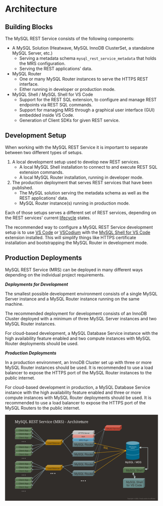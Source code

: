 <!-- Copyright (c) 2022, 2025, Oracle and/or its affiliates.

This program is free software; you can redistribute it and/or modify
it under the terms of the GNU General Public License, version 2.0,
as published by the Free Software Foundation.

This program is designed to work with certain software (including
but not limited to OpenSSL) that is licensed under separate terms, as
designated in a particular file or component or in included license
documentation.  The authors of MySQL hereby grant you an additional
permission to link the program and your derivative works with the
separately licensed software that they have either included with
the program or referenced in the documentation.

This program is distributed in the hope that it will be useful,  but
WITHOUT ANY WARRANTY; without even the implied warranty of
MERCHANTABILITY or FITNESS FOR A PARTICULAR PURPOSE.  See
the GNU General Public License, version 2.0, for more details.

You should have received a copy of the GNU General Public License
along with this program; if not, write to the Free Software Foundation, Inc.,
51 Franklin St, Fifth Floor, Boston, MA 02110-1301 USA -->

# Architecture

## Building Blocks

The MySQL REST Service consists of the following components:

- A MySQL Solution (Heatwave, MySQL InnoDB ClusterSet, a standalone MySQL Server, etc.)
  - Serving a metadata schema `mysql_rest_service_metadata` that holds the MRS configuration.
  - Serving the REST applications' data.
- MySQL Router
  - One or many MySQL Router instances to serve the HTTPS REST interface.
  - Either running in developer or production mode.
- MySQL Shell / MySQL Shell for VS Code
  - Support for the REST SQL extension, to configure and manage REST endpoints via REST SQL commands.
  - Support for managing MRS through a graphical user interface (GUI) embedded inside VS Code.
  - Generation of Client SDKs for given REST service.

## Development Setup

When working with the MySQL REST Service it is important to separate between two different types of setups.

1. A local development setup used to develop new REST services.
   - A local MySQL Shell installation to connect to and execute REST SQL extension commands.
   - A local MySQL Router installation, running in developer mode.
2. The production deployment that serves REST services that have been published.
   - The MySQL solution serving the metadata schema as well as the REST applications' data.
   - MySQL Router instance(s) running in production mode.

Each of those setups serves a different set of REST services, depending on the REST services' current [lifecycle](#rest-service-lifecycle-management) states.

The recommended way to configure a MySQL REST Service development setup is to use [VS Code](https://code.visualstudio.com/) or [VSCodium](https://vscodium.com/) with the [MySQL Shell for VS Code](https://marketplace.visualstudio.com/items?itemName=Oracle.mysql-shell-for-vs-code) extension installed. This will simplify things like HTTPS certificate installation and bootstrapping the MySQL Router in development mode.

## Production Deployments

MySQL REST Service (MRS) can be deployed in many different ways depending on the individual project requirements.

**_Deployments for Development_**

The smallest possible development environment consists of a single MySQL Server instance and a MySQL Router instance running on the same machine.

The recommended deployment for development consists of an InnoDB Cluster deployed with a minimum of three MySQL Server instances and two MySQL Router instances.

For cloud-based development, a MySQL Database Service instance with the high availability feature enabled and two compute instances with MySQL Router deployments should be used.

**_Production Deployments_**

In a production environment, an InnoDB Cluster set up with three or more MySQL Router instances should be used. It is recommended to use a load balancer to expose the HTTPS port of the MySQL Router instances to the public internet.

For cloud-based development in production, a MySQL Database Service instance with the high availability feature enabled and three or more compute instances with MySQL Router deployments should be used. It is recommended to use a load balancer to expose the HTTPS port of the MySQL Routers to the public internet.

![MySQL REST Service Architecture Diagram](../../images/mrs-architecture.svg "MySQL REST Service Architecture Diagram")
